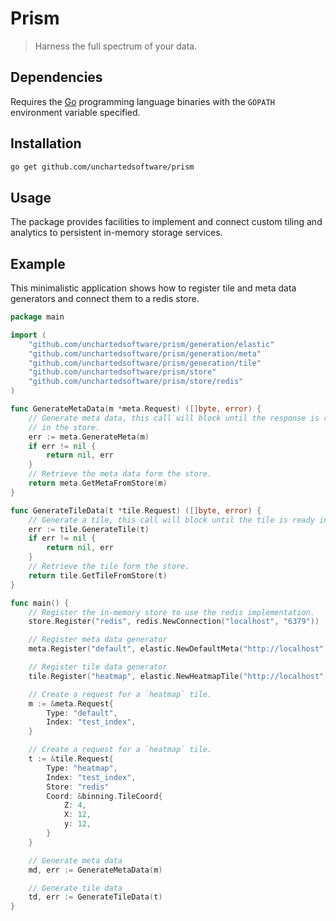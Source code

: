 # Prism

>Harness the full spectrum of your data.

## Dependencies

Requires the [Go](https://golang.org/) programming language binaries with the `GOPATH` environment variable specified.

## Installation

```bash
go get github.com/unchartedsoftware/prism
```

## Usage

The package provides facilities to implement and connect custom tiling and analytics to persistent in-memory storage services.

## Example

This minimalistic application shows how to register tile and meta data generators and connect them to a redis store.

```go
package main

import (
    "github.com/unchartedsoftware/prism/generation/elastic"
	"github.com/unchartedsoftware/prism/generation/meta"
    "github.com/unchartedsoftware/prism/generation/tile"
    "github.com/unchartedsoftware/prism/store"
    "github.com/unchartedsoftware/prism/store/redis"
)

func GenerateMetaData(m *meta.Request) ([]byte, error) {
    // Generate meta data, this call will block until the response is ready
    // in the store.
    err := meta.GenerateMeta(m)
    if err != nil {
    	return nil, err
    }
    // Retrieve the meta data form the store.
    return meta.GetMetaFromStore(m)
}

func GenerateTileData(t *tile.Request) ([]byte, error) {
    // Generate a tile, this call will block until the tile is ready in the store.
    err := tile.GenerateTile(t)
    if err != nil {
    	return nil, err
    }
    // Retrieve the tile form the store.
    return tile.GetTileFromStore(t)
}

func main() {    
    // Register the in-memory store to use the redis implementation.
    store.Register("redis", redis.NewConnection("localhost", "6379"))

    // Register meta data generator
    meta.Register("default", elastic.NewDefaultMeta("http://localhost", "9200"))

    // Register tile data generator
    tile.Register("heatmap", elastic.NewHeatmapTile("http://localhost", "9200"))

    // Create a request for a `heatmap` tile.
    m := &meta.Request{
        Type: "default",
        Index: "test_index",
    }

    // Create a request for a `heatmap` tile.
    t := &tile.Request{
        Type: "heatmap",
        Index: "test_index",
        Store: "redis"
        Coord: &binning.TileCoord{
            Z: 4,
            X: 12,
            y: 12,
        }
    }

    // Generate meta data
    md, err := GenerateMetaData(m)

    // Generate tile data
    td, err := GenerateTileData(t)
}
```
